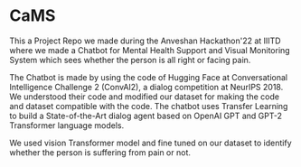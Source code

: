 # CaMS
This a Project Repo we made during the Anveshan Hackathon'22 at IIITD where we made a Chatbot for Mental Health Support and Visual Monitoring System which sees whether the person is all right or facing pain.

The Chatbot is made by using the code of Hugging Face at Conversational Intelligence Challenge 2 (ConvAI2), a dialog competition at NeurIPS 2018. We understood their code and modified our dataset for making the code and dataset compatible with the code. The chatbot uses Transfer Learning to build a State-of-the-Art dialog agent based on OpenAI GPT and GPT-2 Transformer language models.

We used vision Transformer model and fine tuned on our dataset to identify whether the person is suffering from pain or not.
